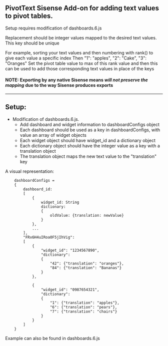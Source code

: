 ## PivotText Sisense Add-on for adding text values to pivot tables.

Setup requires modification of dashboards.6.js

Replacement should be integer values mapped to the desired text values. This key should be unique

For example, sorting your text values and then numbering with rank() to give each value a specific index
Then "1": "apples", "2": "Cake", "3": "Oranges"
Set the pivot table value to max of this rank value and then this can be used to add those corresponding text values in place of the keys

#### NOTE: Exporting by any native Sisense means *will not preserve the mapping* due to the way Sisense produces exports

---

## Setup:
* Modification of dashboards.6.js. 
  * Add dashboard and widget information to dashboardConfigs object
  * Each dashboard should be used as a key in dashboardConfigs, with value an array of widget objects
  * Each widget object should have widget_id and a dictionary object
  * Each dictionary object should have the integer value as a key with a translation object
  * The translation object maps the new text value to the "translation" key

A visual representation:


		dashboardConfigs = 
		{
			dashboard_id: 
			[
				{
					widget_id: String
					dictionary: 
					{
						oldValue: {translation: newValue}
					}
				},
				...
			],
			"FRx6H4uIRoa0F5jIhVig": 
			[
				{ 
					"widget_id": "1234567890",
					"dictionary": 
					{
						"42": {"translation": "oranges"},
						"84": {"translation": "Bananas"}
					}
				},

				{ 
					"widget_id": "0987654321",
					"dictionary": 
					{
						"1": {"translation": "apples"},
						"6": {"translation": "pears"},
						"7": {"translation": "chairs"}
					}
				}
			]
		}

Example can also be found in dashboards.6.js